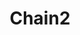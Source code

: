 ---
title: Chain2
date: 
draft: false

# descripcion
description : Pulsera en plata 925. No regulable

materials: 

color: 

dimensions: Largo 18,5 no regulable

code: 03-09-0861

type: "Pulseras"

categories: []

price: $8.000,00

price_eftvo: $6.800,00

# Images
# first image will be shown in the product page
images:
  # - image: "images/path_to_image"
  # La ubicacion de las imagenes es imagenes/Pulseras/Pulseras.Plata/03-09-0861-chain2
  - image: "./images/pulseras/plata/03-09-0861-chain2_a.jpg"
  - image: "./images/pulseras/plata/03-09-0861-chain2_b.jpg"
---